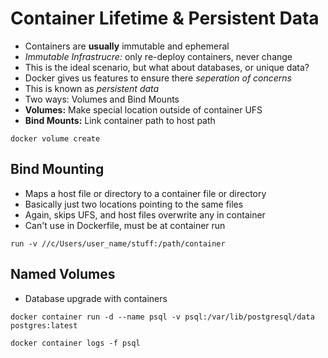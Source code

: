 # Container Lifetime & Persistent Data

- Containers are **usually** immutable and ephemeral
- _Immutable Infrastrucre:_ only re-deploy containers, never change
- This is the ideal scenario, but what about databases, or unique data?
- Docker gives us features to ensure there _seperation of concerns_
- This is known as _persistent data_
- Two ways: Volumes and Bind Mounts
- **Volumes:** Make special location outside of container UFS
- **Bind Mounts:** Link container path to host path

```
docker volume create
```

## Bind Mounting

- Maps a host file or directory to a container file or directory
- Basically just two locations pointing to the same files
- Again, skips UFS, and host files overwrite any in container
- Can't use in Dockerfile, must be at container run

```
run -v //c/Users/user_name/stuff:/path/container
```

## Named Volumes

- Database upgrade with containers

```
docker container run -d --name psql -v psql:/var/lib/postgresql/data postgres:latest

docker container logs -f psql
```
